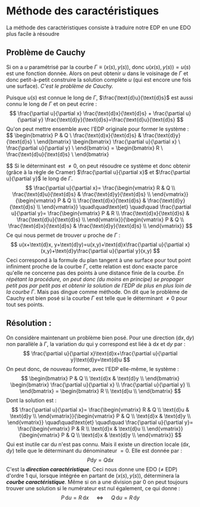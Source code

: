# Méthode des caractéristiques


La méthode des caractéristiques consiste à traduire notre EDP en une EDO plus facile à résoudre
## Problème de Cauchy

Si on a $u$ paramétrisé par la courbe $\Gamma \equiv(x(s),y(s))$, donc $u(x(s),y(s))=u(s)$ est une fonction donnée. Alors on peut obtenir $u$ dans le voisinage de $\Gamma$ et donc petit-à-petit construire la solution complète $u$ (qui est encore une fois une surface). *C'est le problème de Cauchy.*

Puisque $u(s)$ est connue le long de $\Gamma$, $\frac{\text{d}u}{\text{d}s}$ est aussi connu le long de $\Gamma$ et on peut écrire :
$$
 \frac{\partial u}{\partial x} \frac{\text{d}x}{\text{d}s} + \frac{\partial u}{\partial y} \frac{\text{d}y}{\text{d}s}=\frac{\text{d}u}{\text{d}s}
$$
Qu'on peut mettre ensemble avec l'EDP originale pour former le système :
$$
\begin{bmatrix}
P & Q \\
\frac{\text{d}x}{\text{d}s} & \frac{\text{d}y}{\text{d}s} \\ 
\end{bmatrix}
\begin{bmatrix} \frac{\partial u}{\partial x} \\ \frac{\partial u}{\partial y} \\ \end{bmatrix}
= \begin{bmatrix} R \\ \frac{\text{d}u}{\text{d}s} \\ \end{bmatrix}

$$
Si le déterminant est $\neq 0$, on peut résoudre ce système et donc obtenir (grâce à la règle de Cramer) $\frac{\partial u}{\partial x}$ et $\frac{\partial u}{\partial y}$ le long de $\Gamma$. 
$$
 \frac{\partial u}{\partial x}=
\frac{\begin{vmatrix}
R & Q \\
\frac{\text{d}u}{\text{d}s} & \frac{\text{d}y}{\text{d}s} \\ 
\end{vmatrix}}{\begin{vmatrix}
P & Q \\
\frac{\text{d}x}{\text{d}s} & \frac{\text{d}y}{\text{d}s} \\ 
\end{vmatrix}} \quad\quad\text{et} \quad\quad
\frac{\partial u}{\partial y}=
\frac{\begin{vmatrix}
P & R \\
\frac{\text{d}x}{\text{d}s} & \frac{\text{d}u}{\text{d}s} \\ 
\end{vmatrix}}{\begin{vmatrix}
P & Q \\
\frac{\text{d}x}{\text{d}s} & \frac{\text{d}y}{\text{d}s} \\ 
\end{vmatrix}}
$$
Ce qui nous permet de trouver $u$ proche de $\Gamma$ :
$$
 u(x+\text{d}x, y+\text{d}y)=u(x,y)+\text{d}x\frac{\partial u}{\partial x}(x,y)+\text{d}y\frac{\partial u}{\partial y}(x,y)
$$
Ceci correspond à la formule du plan tangent à une surface pour tout point infiniment proche de la courbe $\Gamma$, cette relation est donc exacte parce qu'elle ne concerne pas des points à une distance finie de la courbe. *En répétant la procédure, on peut donc (du moins en principe) se propager petit pas par petit pas et obtenir la solution de l’EDP de plus en plus loin de la courbe $\Gamma$*. Mais pas dingue comme méthode. On dit que le problème de Cauchy est bien posé si la courbe $\Gamma$ est telle que le déterminant $\neq 0$ pour tout ses points.
## Résolution :

On considère maintenant un problème bien posé. Pour une direction $(\text{d}x,\text{d}y)$ non parallèle à $\Gamma$, la variation $\text{d}u$ qui y correspond est liée à $\text{d}x$ et $\text{d}y$ par :
$$
 \frac{\partial u}{\partial x}\text{d}x+\frac{\partial u}{\partial y}\text{d}y=\text{d}u
$$
On peut donc, de nouveau former, avec l'EDP elle-même, le système :
$$
 \begin{bmatrix}
P & Q \\
\text{d}x & \text{d}y \\ 
\end{bmatrix}
\begin{bmatrix} \frac{\partial u}{\partial x} \\ \frac{\partial u}{\partial y} \\ \end{bmatrix}
= \begin{bmatrix} R \\ \text{d}u \\ \end{bmatrix}
$$
Dont la solution est :
$$
 \frac{\partial u}{\partial x}=
\frac{\begin{vmatrix}
R & Q \\
\text{d}u & \text{d}y \\ 
\end{vmatrix}}{\begin{vmatrix}
P & Q \\
\text{d}x & \text{d}y \\ 
\end{vmatrix}} \quad\quad\text{et} \quad\quad
\frac{\partial u}{\partial y}=
\frac{\begin{vmatrix}
P & R \\
\text{d}x & \text{d}u \\ 
\end{vmatrix}}{\begin{vmatrix}
P & Q \\
\text{d}x & \text{d}y \\ 
\end{vmatrix}}
$$
Qui est inutile car $\text{d}u$ n'est pas connu. Mais il existe un direction locale $(\text{d}x,\text{d}y)$ telle que le déterminant du dénominateur $=0$. Elle est donnée par :
$$
 P\text{d}y=Q\text{d}x
$$
C'est la ***direction caractéristique***. Ceci nous donne une EDO ($\neq$ EDP) d'ordre 1 qui, lorsque intégrée en partant de $(x(s),y(s))$, déterminera la ***courbe caractéristique***. Même si on a une division par $0$ on peut toujours trouver une solution si le numérateur est nul également, ce qui donne :
$$
 P\, \text{d}u=R\,\text{d}x \quad\ \Leftrightarrow \quad\ Q\, \text{d}u=R\, \text{d}y
$$


